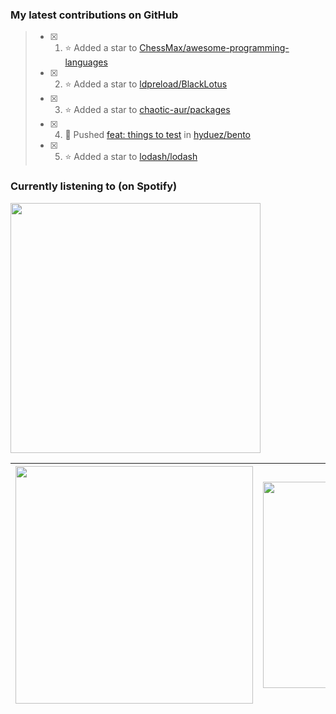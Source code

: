 ### My latest contributions on GitHub
<!--START_SECTION:activity-->
> - [x] 1. ⭐ Added a star to [ChessMax/awesome-programming-languages](https://github.com/ChessMax/awesome-programming-languages)
> - [x] 2. ⭐ Added a star to [ldpreload/BlackLotus](https://github.com/ldpreload/BlackLotus)
> - [x] 3. ⭐ Added a star to [chaotic-aur/packages](https://github.com/chaotic-aur/packages)
> - [x] 4. 📌 Pushed [feat: things to test](https://github.com/hyduez/bento/commit/a259badc8024c4f256c2a304e9cf88df9daca0ce) in [hyduez/bento](https://github.com/hyduez/bento)
> - [x] 5. ⭐ Added a star to [lodash/lodash](https://github.com/lodash/lodash)
<!--END_SECTION:activity-->

### Currently listening to (on Spotify)
<img src="https://spotify-hyduez.vercel.app/api/spotify" width="400em">

| <img src="https://github-readme-stats.vercel.app/api?username=hyduez&show_icons=true&hide_border=true&&count_private=true&include_all_commits=true&theme=transparent" width="380em" /> | <img src="https://github-readme-stats.vercel.app/api/top-langs/?username=hyduez&layout=compact&hide_border=true&theme=transparent" width="330em" /> |
| -------------------- | -------------------- |
